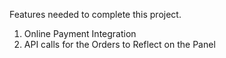 Features needed to complete this project.
1. Online Payment Integration
2. API calls for the Orders to Reflect on the Panel